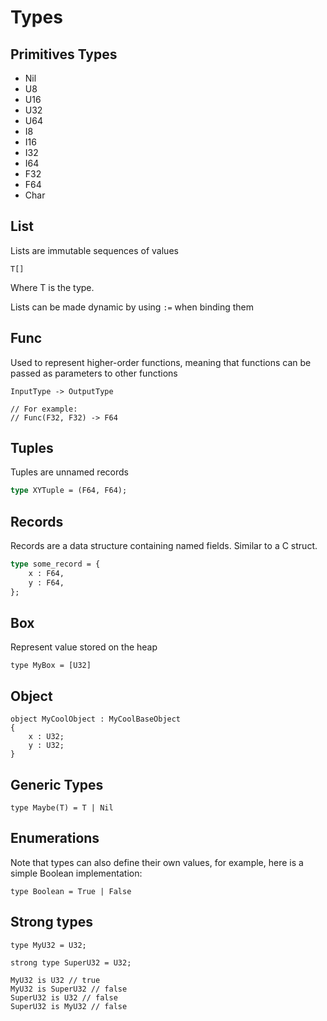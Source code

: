 # Types

## Primitives Types

- Nil
- U8
- U16
- U32
- U64
- I8
- I16
- I32
- I64
- F32
- F64
- Char

## List
Lists are immutable sequences of values

```
T[]
```

Where T is the type.

Lists can be made dynamic by using `:=` when binding them

## Func

Used to represent higher-order functions, meaning that functions can be passed as parameters to other functions

```
InputType -> OutputType

// For example: 
// Func(F32, F32) -> F64

```
## Tuples
Tuples are unnamed records

```ml
type XYTuple = (F64, F64);
```

## Records

Records are a data structure containing named fields. Similar to a C struct.

```ml
type some_record = {
    x : F64,
    y : F64,
};
```

## Box

Represent value stored on the heap

```
type MyBox = [U32]
```

## Object

```
object MyCoolObject : MyCoolBaseObject
{
    x : U32;
    y : U32;
}

```
## Generic Types

```
type Maybe(T) = T | Nil
```

## Enumerations

Note that types can also define their own values, for example, here is a simple Boolean implementation:

```
type Boolean = True | False
```

## Strong types

```
type MyU32 = U32;

strong type SuperU32 = U32;

MyU32 is U32 // true
MyU32 is SuperU32 // false
SuperU32 is U32 // false
SuperU32 is MyU32 // false
```
